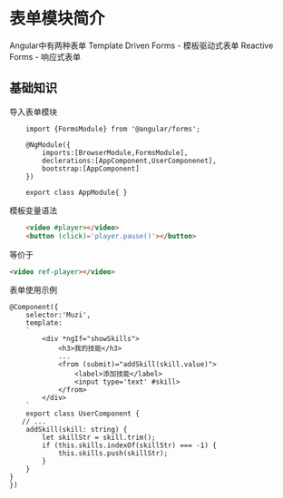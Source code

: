 # 表单模块简介

Angular中有两种表单
    Template Driven Forms - 模板驱动式表单
    Reactive Forms - 响应式表单

## 基础知识

导入表单模块
```TS
    import {FormsModule} from '@angular/forms';

    @NgModule({
        imports:[BrowserModule,FormsModule],
        declerations:[AppComponent,UserComponenet],
        bootstrap:[AppComponent]
    })

    export class AppModule{ }
```

模板变量语法

```HTML
    <video #player></video>
    <button (click)='player.pause()'></button>
```
等价于
```HTML
<video ref-player></video>
```

表单使用示例
```TS
@Component({
    selector:'Muzi',
    template:
    `
        <div *ngIf="showSkills">
            <h3>我的技能</h3>
            ...
            <from (submit)="addSkill(skill.value)">
                <label>添加技能</label>
                <input type='text' #skill>
            </from>
        </div>
    `
    export class UserComponent {
   // ...
    addSkill(skill: string) {
        let skillStr = skill.trim();
        if (this.skills.indexOf(skillStr) === -1) {
            this.skills.push(skillStr);
        }
    }
}
})

```
